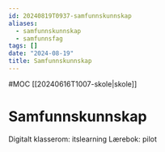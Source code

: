 ```yaml
---
id: 20240819T0937-samfunnskunnskap
aliases:
  - samfunnskunnskap
  - samfunnsfag
tags: []
date: "2024-08-19"
title: Samfunnskunnskap
---
```


#MOC [[20240616T1007-skole|skole]]

# Samfunnskunnskap

Digitalt klasserom: itslearning
Lærebok: pilot
